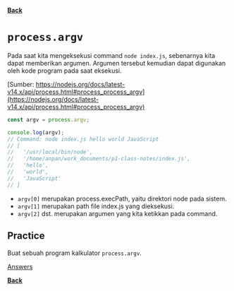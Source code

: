 [**Back**](./es6-variables-nested-party-process-argv-arrow-function.md)

# `process.argv`

Pada saat kita mengeksekusi command `node index.js`, sebenarnya kita dapat memberikan argumen. Argumen tersebut kemudian dapat digunakan oleh kode program pada saat eksekusi.

[Sumber: https://nodejs.org/docs/latest-v14.x/api/process.html#process_process_argv](https://nodejs.org/docs/latest-v14.x/api/process.html#process_process_argv)

```javascript
const argv = process.argv;

console.log(argv);
// Command: node index.js hello world JavaScript
// [
//   '/usr/local/bin/node',
//   '/home/anpan/work_documents/p1-class-notes/index.js',
//   'hello',
//   'world',
//   'JavaScript'
// ]
```

- `argv[0]` merupakan process.execPath, yaitu direktori node pada sistem.
- `argv[1]` merupakan path file index.js yang dieksekusi.
- `argv[2]` dst. merupakan argumen yang kita ketikkan pada command.

## Practice

Buat sebuah program kalkulator `process.argv`.

[Answers](./process-argv-answered.md)

[**Back**](./es6-variables-nested-party-process-argv-arrow-function.md)
